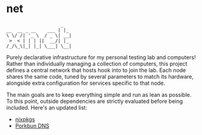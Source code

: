 # net

```
                    _
__  __ _ __    ___ | |_
\ \/ /| '_ \  / _ \| __|
 >  < | | | ||  __/| |_
/_/\_\|_| |_| \___| \__|
```

Purely declarative infrastructure for my personal testing lab and computers!
Rather than individually managing a collection of computers,
this project defines a central network that hosts hook into to join the lab.
Each node shares the same code,
tuned by several parameters to match its hardware,
alongside extra configuration for services specific to that node.

The main goals are to keep everything simple and run as lean as possible.
To this point, outside dependencies are strictly evaluated before being included.
Here's an updated list:

- [nixpkgs](https://github.com/NixOS/nixpkgs)
- [Porkbun DNS](https://porkbun.com)
